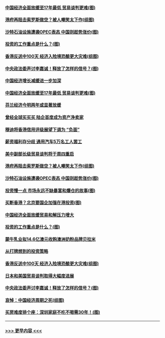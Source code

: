 #### [中国经济全面放缓至17年最低 贸易谈判更难(图)](../pages/p5/907648.md?t=09171601) 
#### [港府再阻击索罗斯做空？被人嘲笑太下作(组图)](../pages/p5/907637.md?t=09171601) 
#### [沙特石油设施遭袭OPEC表态 中国则趁势涨价(图)](../pages/p5/907570.md?t=09171601) 
#### [投资的工作重点是什么？(图)](../pages/p5/907561.md?t=09171601) 
#### [香港反送中100天 经济入险境恐酿更大灾难(组图)](../pages/p5/907533.md?t=09171601) 
#### [中央政法委声讨李嘉诚！释放了怎样的信号？(图)](../pages/p5/907522.md?t=09171601) 
#### [中国经济增长减缓进一步加深](../pages/p5/907649.md?t=09171601) 
#### [中国经济全面放缓至17年最低 贸易谈判更难(图)](../pages/p5/907648.md?t=09171601) 
#### [芬兰经济今明两年或显著放缓](../pages/p5/907643.md?t=09171601) 
#### [曾经全球买买买 陆企首度成为资产净卖家](../pages/p5/907641.md?t=09171601) 
#### [穆迪将香港信用评级展望下调为 “负面”](../pages/p5/907640.md?t=09171601) 
#### [薪资福利存分歧 通用汽车5万名工人罢工](../pages/p5/907639.md?t=09171601) 
#### [美中副部长级贸易谈判将于周四重启](../pages/p5/907638.md?t=09171601) 
#### [港府再阻击索罗斯做空？被人嘲笑太下作(组图)](../pages/p5/907637.md?t=09171601) 
#### [沙特石油设施遭袭OPEC表态 中国则趁势涨价(图)](../pages/p5/907570.md?t=09171601) 
#### [投资慢一点 市场永远不缺暴富和爆仓的故事(图)](../pages/p5/907564.md?t=09171601) 
#### [买断香港？北京要国企加强在港投资(图)](../pages/p5/907582.md?t=09171601) 
#### [中国经济全面放缓贸易和解压力增大](../pages/p5/907579.md?t=09171601) 
#### [投资的工作重点是什么？(图)](../pages/p5/907561.md?t=09171601) 
#### [蒙牛乳业拟14.6亿澳元收购澳洲奶粉品牌贝拉米](../pages/p5/907571.md?t=09171601) 
#### [从打牌想到的投资策略](../pages/p5/907563.md?t=09171601) 
#### [香港反送中100天 经济入险境恐酿更大灾难(组图)](../pages/p5/907533.md?t=09171601) 
#### [日本和美国贸易谈判取得大幅度进展](../pages/p5/907527.md?t=09171601) 
#### [中央政法委声讨李嘉诚！释放了怎样的信号？(图)](../pages/p5/907522.md?t=09171601) 
#### [哀悼：中国经济周期之死(组图)](../pages/p5/907455.md?t=09171601) 
#### [买房难度排个座：深圳家庭不吃不喝需30年！(图)](../pages/p5/907463.md?t=09171601) 

----
#### [ >>> 更早内容 <<< ](../indexes/p5-earlier.md)
